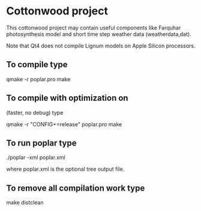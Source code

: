 # Cottonwood project

This cottonwood project may contain useful
components like Farquhar photosynthesis model
and short time step weather data (weatherdata,dat).

Note that Qt4 does not compile Lignum models on Apple Silicon processors.

## To compile type

  qmake -r poplar.pro
  make

## To compile with optimization on 
(faster, no debug) type

  qmake -r "CONFIG+=release" poplar.pro
  make

## To run poplar type

  ./poplar -xml poplar.xml

where poplar.xml is the optional tree output file.

## To remove all compilation work type

  make distclean





